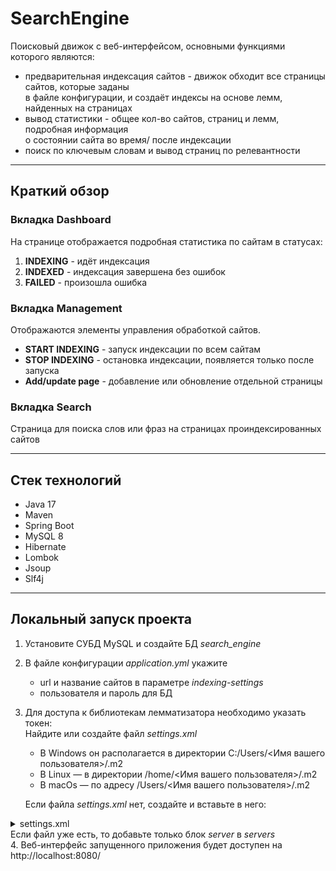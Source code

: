 # SearchEngine
Поисковый движок с веб-интерфейсом, основными функциями которого являются:
* предварительная индексация сайтов - движок обходит все страницы сайтов, которые заданы   
в файле конфигурации, и создаёт индексы на основе лемм, найденных на страницах
* вывод статистики - общее кол-во сайтов, страниц и лемм, подробная информация   
о состоянии сайта во время/ после индексации
* поиск по ключевым словам и вывод страниц по релевантности
***
## Краткий обзор
### Вкладка Dashboard
На странице отображается подробная статистика по сайтам в статусах:
1. **INDEXING** - идёт индексация
2. **INDEXED** - индексация завершена без ошибок
3. **FAILED** - произошла ошибка
### Вкладка Management
Отображаются элементы управления обработкой сайтов.   
* **START INDEXING** - запуск индексации по всем сайтам 
* **STOP INDEXING** - остановка индексации, появляется только после запуска  
* **Add/update page** - добавление или обновление отдельной страницы
### Вкладка Search
Страница для поиска слов или фраз на страницах проиндексированных сайтов
***
## Стек технологий 
* Java 17
* Maven
* Spring Boot
* MySQL 8
* Hibernate
* Lombok
* Jsoup
* Slf4j
***
## Локальный запуск проекта
1. Установите СУБД MySQL и создайте БД *search_engine*
2. В файле конфигурации *application.yml* укажите
    * url и название сайтов в параметре *indexing-settings*
    * пользователя и пароль для БД
3. Для доступа к библиотекам лемматизатора необходимо указать токен:  
Найдите или создайте файл *settings.xml*  
    * В Windows он располагается в директории C:/Users/<Имя вашего пользователя>/.m2
    * В Linux — в директории /home/<Имя вашего пользователя>/.m2
    * В macOs — по адресу /Users/<Имя вашего пользователя>/.m2
    
    
    Если файла *settings.xml* нет, создайте и вставьте в него:  
</b></details>
<details>
<summary> settings.xml </summary><br><b>

```xml  
<settings xmlns="http://maven.apache.org/SETTINGS/1.0.0"
          xmlns:xsi="http://www.w3.org/2001/XMLSchema-instance"
          xsi:schemaLocation="http://maven.apache.org/SETTINGS/1.0.0
https://maven.apache.org/xsd/settings-1.0.0.xsd">
    <servers>
        <server>
            <id>skillbox-gitlab</id>
            <configuration>
                <httpHeaders>
                    <property>
                        <name>Private-Token</name>
                        <value>wtb5axJDFX9Vm_W1Lexg</value>
                    </property>
                </httpHeaders>
            </configuration>
        </server>
    </servers>
</settings>
```
</b></details>
Если файл уже есть, то добавьте только блок *server* в *servers*  
4. Веб-интерфейс запущенного приложения будет доступен на http://localhost:8080/
